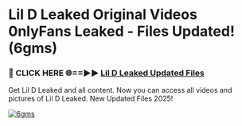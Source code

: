 # Lil D Leaked Original Videos 0nlyFans Leaked - Files Updated! (6gms)

<h3>🔴 CLICK HERE 🌐==►► <a href="https://tinyurl.com/2jnfzry5" rel="nofollow">Lil D Leaked Updated Files</a></h3>

Get Lil D Leaked and all content. Now you can access all videos and pictures of Lil D Leaked. New Updated Files 2025!

[![6gms](https://i.imgur.com/GyGTBgg.gif)](https://tinyurl.com/2jnfzry5)
